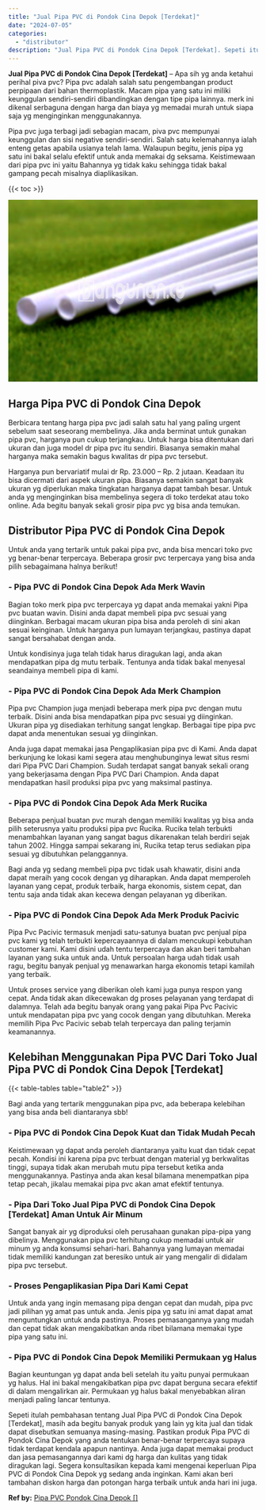 ```yaml
---
title: "Jual Pipa PVC di Pondok Cina Depok [Terdekat]"
date: "2024-07-05"
categories: 
  - "distributor"
description: "Jual Pipa PVC di Pondok Cina Depok [Terdekat]. Sepeti itulah pembahasan tentang Jual Pipa PVC di Pondok Cina Depok [Terdekat], masih ada begitu banyak prod..."
---
```


**Jual Pipa PVC di Pondok Cina Depok \[Terdekat\]** – Apa sih yg anda ketahui perihal piva pvc? Pipa pvc adalah salah satu pengembangan product perpipaan dari bahan thermoplastik. Macam pipa yang satu ini miliki keunggulan sendiri-sendiri dibandingkan dengan tipe pipa lainnya. merk ini dikenal serbaguna dengan harga dan biaya yg memadai murah untuk siapa saja yg menginginkan menggunakannya.

Pipa pvc juga terbagi jadi sebagian macam, piva pvc mempunyai keunggulan dan sisi negative sendiri-sendiri. Salah satu kelemahannya ialah enteng getas apabila usianya telah lama. Walaupun begitu, jenis pipa yg satu ini bakal selalu efektif untuk anda memakai dg seksama. Keistimewaan dari pipa pvc ini yaitu Bahannya yg tidak kaku sehingga tidak bakal gampang pecah misalnya diaplikasikan.

{{< toc >}}

![Jual Pipa PVC di Pondok Cina Depok [Terdekat]](/images/jaul-pipa-pvc-55.png)

## Harga Pipa PVC di Pondok Cina Depok

Berbicara tentang harga pipa pvc jadi salah satu hal yang paling urgent sebelum saat seseorang membelinya. Jika anda berminat untuk gunakan pipa pvc, harganya pun cukup terjangkau. Untuk harga bisa ditentukan dari ukuran dan juga model dr pipa pvc itu sendiri. Biasanya semakin mahal harganya maka semakin bagus kwalitas dr pipa pvc tersebut.

Harganya pun bervariatif mulai dr Rp. 23.000 – Rp. 2 jutaan. Keadaan itu bisa dicermati dari aspek ukuran pipa. Biasanya semakin sangat banyak ukuran yg diperlukan maka tingkatan harganya dapat tambah besar. Untuk anda yg menginginkan bisa membelinya segera di toko terdekat atau toko online. Ada begitu banyak sekali grosir pipa pvc yg bisa anda temukan.

## Distributor Pipa PVC di Pondok Cina Depok

Untuk anda yang tertarik untuk pakai pipa pvc, anda bisa mencari toko pvc yg benar-benar terpercaya. Beberapa grosir pvc terpercaya yang bisa anda pilih sebagaimana halnya berikut!

### \- Pipa PVC di Pondok Cina Depok Ada Merk Wavin

Bagian toko merk pipa pvc terpercaya yg dapat anda memakai yakni Pipa pvc buatan wavin. Disini anda dapat membeli pipa pvc sesuai yang diinginkan. Berbagai macam ukuran pipa bisa anda peroleh di sini akan sesuai keinginan. Untuk harganya pun lumayan terjangkau, pastinya dapat sangat bersahabat dengan anda.

Untuk kondisinya juga telah tidak harus diragukan lagi, anda akan mendapatkan pipa dg mutu terbaik. Tentunya anda tidak bakal menyesal seandainya membeli pipa di kami.

### \- Pipa PVC di Pondok Cina Depok Ada Merk Champion

Pipa pvc Champion juga menjadi beberapa merk pipa pvc dengan mutu terbaik. Disini anda bisa mendapatkan pipa pvc sesuai yg diinginkan. Ukuran pipa yg disediakan terhitung sangat lengkap. Berbagai tipe pipa pvc dapat anda menentukan sesuai yg diinginkan.

Anda juga dapat memakai jasa Pengaplikasian pipa pvc di Kami. Anda dapat berkunjung ke lokasi kami segera atau menghubunginya lewat situs resmi dari Pipa PVC Dari Champion. Sudah terdapat sangat banyak sekali orang yang bekerjasama dengan Pipa PVC Dari Champion. Anda dapat mendapatkan hasil produksi pipa pvc yang maksimal pastinya.

### \- Pipa PVC di Pondok Cina Depok Ada Merk Rucika

Beberapa penjual buatan pvc murah dengan memiliki kwalitas yg bisa anda pilih seterusnya yaitu produksi pipa pvc Rucika. Rucika telah terbukti menambahkan layanan yang sangat bagus dikarenakan telah berdiri sejak tahun 2002. Hingga sampai sekarang ini, Rucika tetap terus sediakan pipa sesuai yg dibutuhkan pelanggannya.

Bagi anda yg sedang membeli pipa pvc tidak usah khawatir, disini anda dapat meraih yang cocok dengan yg diharapkan. Anda dapat memperoleh layanan yang cepat, produk terbaik, harga ekonomis, sistem cepat, dan tentu saja anda tidak akan kecewa dengan pelayanan yg diberikan.

### \- Pipa PVC di Pondok Cina Depok Ada Merk Produk Pacivic

Pipa Pvc Pacivic termasuk menjadi satu-satunya buatan pvc penjual pipa pvc kami yg telah terbukti kepercayaannya di dalam mencukupi kebutuhan customer kami. Kami disini udah tentu terpercaya dan akan beri tambahan layanan yang suka untuk anda. Untuk persoalan harga udah tidak usah ragu, begitu banyak penjual yg menawarkan harga ekonomis tetapi kamilah yang terbaik.

Untuk proses service yang diberikan oleh kami juga punya respon yang cepat. Anda tidak akan dikecewakan dg proses pelayanan yang terdapat di dalamnya. Telah ada begitu banyak orang yang pakai Pipa Pvc Pacivic untuk mendapatan pipa pvc yang cocok dengan yang dibutuhkan. Mereka memilih Pipa Pvc Pacivic sebab telah terpercaya dan paling terjamin keamanannya.

## Kelebihan Menggunakan Pipa PVC Dari Toko Jual Pipa PVC di Pondok Cina Depok \[Terdekat\]

{{< table-tables table="table2" >}}

Bagi anda yang tertarik menggunakan pipa pvc, ada beberapa kelebihan yang bisa anda beli diantaranya sbb!

### \- Pipa PVC di Pondok Cina Depok Kuat dan Tidak Mudah Pecah

Keistimewaan yg dapat anda peroleh diantaranya yaitu kuat dan tidak cepat pecah. Kondisi ini karena pipa pvc terbuat dengan material yg berkwalitas tinggi, supaya tidak akan merubah mutu pipa tersebut ketika anda menggunakannya. Pastinya anda akan kesal bilamana menempatkan pipa tetap pecah, jikalau memakai pipa pvc akan amat efektif tentunya.

### \- Pipa Dari Toko Jual Pipa PVC di Pondok Cina Depok \[Terdekat\] Aman Untuk Air Minum

Sangat banyak air yg diproduksi oleh perusahaan gunakan pipa-pipa yang dibelinya. Menggunakan pipa pvc terhitung cukup memadai untuk air minum yg anda konsumsi sehari-hari. Bahannya yang lumayan memadai tidak memiliki kandungan zat beresiko untuk air yang mengalir di didalam pipa pvc tersebut.

### \- Proses Pengaplikasian Pipa Dari Kami Cepat

Untuk anda yang ingin memasang pipa dengan cepat dan mudah, pipa pvc jadi pilihan yg amat pas untuk anda. Jenis pipa yg satu ini amat dapat amat menguntungkan untuk anda pastinya. Proses pemasangannya yang mudah dan cepat tidak akan mengakibatkan anda ribet bilamana memakai type pipa yang satu ini.

### \- Pipa PVC di Pondok Cina Depok Memiliki Permukaan yg Halus

Bagian keuntungan yg dapat anda beli setelah itu yaitu punyai permukaan yg halus. Hal ini bakal mengakibatkan pipa pvc dapat berguna secara efektif di dalam mengalirkan air. Permukaan yg halus bakal menyebabkan aliran menjadi paling lancar tentunya.

Sepeti itulah pembahasan tentang Jual Pipa PVC di Pondok Cina Depok \[Terdekat\], masih ada begitu banyak produk yang lain yg kita jual dan tidak dapat disebutkan semuanya masing-masing. Pastikan produk Pipa PVC di Pondok Cina Depok yang anda tentukan benar-benar terpercaya supaya tidak terdapat kendala apapun nantinya. Anda juga dapat memakai product dan jasa pemasangannya dari kami dg harga dan kulitas yang tidak diragukan lagi. Segera konsultasikan kepada kami mengenai keperluan Pipa PVC di Pondok Cina Depok yg sedang anda inginkan. Kami akan beri tambahan diskon harga dan potongan harga terbaik untuk anda hari ini juga.

**Ref by:** [Pipa PVC Pondok Cina Depok []](https://id.wikipedia.org/wiki/Pipa)
